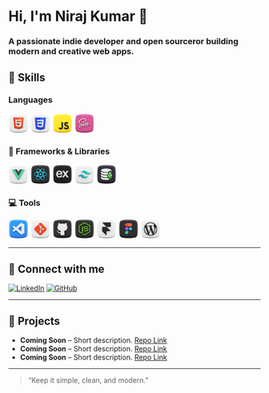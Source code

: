 # Hi, I'm Niraj Kumar 👋

### A passionate indie developer and open sourceror building modern and creative web apps.

## 🚀 Skills

### Languages

<p>
  <img src="./assets/html.png" alt="HTML" width="40" height="40"/>
  <img src="./assets/css.png" alt="CSS" width="40" height="40"/>
  <img src="./assets/javascript.png" alt="JavaScript" width="40" height="40"/>
  <img src="./assets/sass.png" alt="SASS" width="40" height="40"/>
</p>

### 🍱 Frameworks & Libraries

<p>
  <img src="./assets/vue.png" alt="Vue JS" width="40" height="40"/>
  <img src="./assets/react.png" alt="React JS" width="40" height="40"/>
  <img src="./assets/expressjs.png" alt="Express JS" width="40" height="40"/>
  <img src="./assets/tailwind.png" alt="Tailwind CSS" width="40" height="40"/>
  <img src="./assets/mongo-db.png" alt="Mongo DB" width="40" height="40"/>
</p>

### 💻 Tools

<p>
 <img src="./assets/visual-studio-code.png" alt="VS Code" width="40" height="40"/>
  <img src="./assets/git.png" alt="Git" width="40" height="40"/>
  <img src="./assets/github.png" alt="GitHub" width="40" height="40"/>
  <img src="./assets/nodejs.png" alt="Node JS" width="40" height="40"/>
  <img src="./assets/framer.png" alt="Framer" width="40" height="40"/>
  <img src="./assets/figma.png" alt="Figma" width="40" height="40"/>
  <img src="./assets/wordpress.png" alt="Figma" width="40" height="40"/>
</p>

---

## 🔗 Connect with me

[![LinkedIn](https://img.shields.io/badge/LinkedIn-Niraj-blue?style=flat-square&logo=linkedin)](https://www.linkedin.com/in/nikumadev)
[![GitHub](https://img.shields.io/badge/GitHub-Niraj-black?style=flat-square&logo=github)](https://github.com/nikumadev/)

---

## 📂 Projects

- **Coming Soon** – Short description. [Repo Link](#)
- **Coming Soon** – Short description. [Repo Link](#)
- **Coming Soon** – Short description. [Repo Link](#)

---

> “Keep it simple, clean, and modern.”
